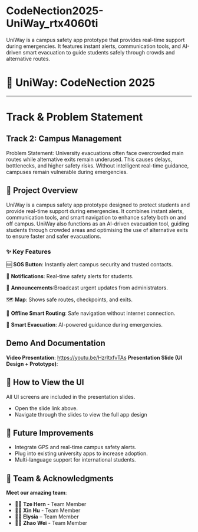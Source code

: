 # CodeNection2025-UniWay_rtx4060ti
UniWay is a campus safety app prototype that provides real-time support during emergencies. It features instant alerts, communication tools, and AI-driven smart evacuation to guide students safely through crowds and alternative routes.
# 🚀 **UniWay: CodeNection 2025**
-----------------------------------------
# **Track & Problem Statement**

## **Track 2: Campus Management**

Problem Statement: University evacuations often face overcrowded main routes while alternative exits remain underused. This causes delays, bottlenecks, and higher safety risks. Without intelligent real-time guidance, campuses remain vulnerable during emergencies.

## 🔹 **Project Overview**
UniWay is a campus safety app prototype designed to protect students and provide real-time support during emergencies. It combines instant alerts, communication tools, and smart navigation to enhance safety both on and off campus.
UniWay also functions as an AI-driven evacuation tool, guiding students through crowded areas and optimising the use of alternative exits to ensure faster and safer evacuations.

### ✨ **Key Features**
🆘 **SOS Button**: Instantly alert campus security and trusted contacts.

🔔 **Notifications**: Real-time safety alerts for students.

📢 **Announcements**:Broadcast urgent updates from administrators.

🗺️ **Map**: Shows safe routes, checkpoints, and exits.

📡 **Offline Smart Routing**: Safe navigation without internet connection.

🛟 **Smart Evacuation**: AI-powered guidance during emergencies.

## **Demo And Documentation**

**Video Presentation**: https://youtu.be/HzrItxfvTAs
**Presentation Slide (UI Design + Prototype)**: 

## 🔹 **How to View the UI**
 All UI screens are included in the presentation slides.

- Open the slide link above.
- Navigate through the slides to view the full app design

## 🔹 **Future Improvements**

- Integrate GPS and real-time campus safety alerts.
- Plug into existing university apps to increase adoption.
- Multi-language support for international students.

## 🌟 **Team & Acknowledgments**
**Meet our amazing team**:

- 👨‍💻 **Tze Hern** - Team Member
- 👩‍💻 **Xin Hu** - Team Member
- 👩‍💻 **Elysia** – Team Member
- 👨‍💻 **Zhao Wei** - Team Member
